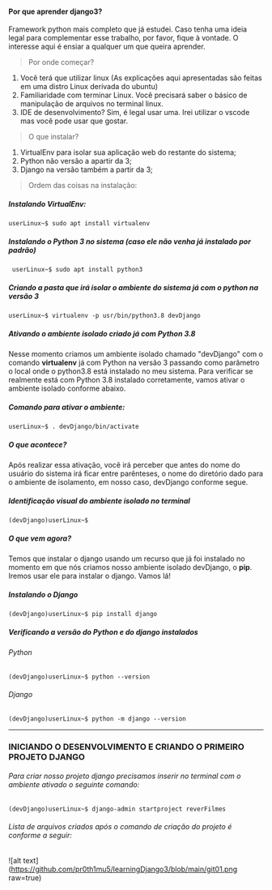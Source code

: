 #### Por que aprender django3?
Framework python mais completo que já estudei. Caso tenha uma ideia legal para complementar esse trabalho, por favor, fique à vontade. O interesse aqui é ensiar a qualquer um que queira aprender.

> Por onde começar?
  1. Você terá que utilizar linux (As explicações aqui apresentadas são feitas em uma distro Linux derivada do ubuntu)
  2. Familiaridade com terminar Linux. Você precisará saber o básico de manipulação de arquivos no terminal linux.
  3. IDE de desenvolvimento? Sim, é legal usar uma. Irei utilizar o vscode mas você pode usar que gostar.

> O que instalar?
  1. VirtualEnv para isolar sua aplicação web do restante do sistema;
  2. Python não versão a apartir da 3;
  3. Django na versão também a partir da 3;

> Ordem das coisas na instalação:
  ##### Instalando VirtualEnv:
  ``` userLinux~$ sudo apt install virtualenv ```
  ##### Instalando o Python 3 no sistema (caso ele não venha já instalado por padrão)
  ``` userLinux~$ sudo apt install python3```
  ##### Criando a pasta que irá isolar o ambiente do sistema já com o python na versão 3
  ``` userLinux~$ virtualenv -p usr/bin/python3.8 devDjango ```
  ##### Ativando o ambiente isolado criado já com Python 3.8
  Nesse momento criamos um ambiente isolado chamado "devDjango" com o comando **virtualenv** já com Python na versão 3 passando como parâmetro o local onde o python3.8 está instalado no meu sistema.
  Para verificar se realmente está com Python 3.8 instalado corretamente, vamos ativar o ambiente isolado conforme abaixo.
  ##### Comando para ativar o ambiente:
  ``` userLinux~$ . devDjango/bin/activate ```
  ##### O que acontece?
  Após realizar essa ativação, você irá perceber que antes do nome do usuário do sistema irá ficar entre parênteses, o nome do diretório dado para o ambiente de isolamento, em nosso caso, devDjango conforme segue.
  ##### Identificação visual do ambiente isolado no terminal
  ```(devDjango)userLinux~$```
  ##### O que vem agora?
  Temos que instalar o django usando um recurso que já foi instalado no momento em que nós criamos nosso ambiente isolado devDjango, o **pip**. Iremos usar ele para instalar o django. Vamos lá!
  ##### Instalando o Django
  ```(devDjango)userLinux~$ pip install django ```
  ##### Verificando a versão do Python e do django instalados
  ###### Python
  ``` (devDjango)userLinux~$ python --version ```
  ###### Django
  ``` (devDjango)userLinux~$ python -m django --version ```
  
  
---
### INICIANDO O DESENVOLVIMENTO E CRIANDO O PRIMEIRO PROJETO DJANGO
###### Para criar nosso projeto django precisamos inserir no terminal com o ambiente ativado o seguinte comando:
``` (devDjango)userLinux~$ django-admin startproject reverFilmes ```
###### Lista de arquivos criados após o comando de criação do projeto é conforme a seguir:
![alt text] (https://github.com/pr0th1mu5/learningDjango3/blob/main/git01.png raw=true)
